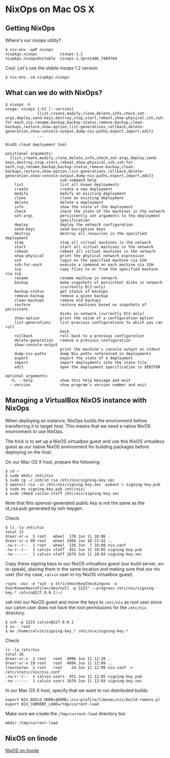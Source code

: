 # NixOps on Mac OS X

## Getting NixOps

Where's our nixops utility?

```
$ nix-env -qaP nixops
nixpkgs.nixops          nixops-1.2
nixpkgs.nixopsUnstable  nixops-1.3pre1486_7489764
```

Cool. Let's use the stable nixops 1.2 version.

```
$ nix-env -iA nixpkgs.nixops
```

## What can we do with NixOps?

```
$ nixops -h
usage: nixops [-h] [--version]
              {list,create,modify,clone,delete,info,check,set-args,deploy,send-keys,destroy,stop,start,reboot,show-physical,ssh,ssh-for-each,scp,rename,backup,backup-status,remove-backup,clean-backups,restore,show-option,list-generations,rollback,delete-generation,show-console-output,dump-nix-paths,export,import,edit}
              ...

NixOS cloud deployment tool

positional arguments:
  {list,create,modify,clone,delete,info,check,set-args,deploy,send-keys,destroy,stop,start,reboot,show-physical,ssh,ssh-for-each,scp,rename,backup,backup-status,remove-backup,clean-backups,restore,show-option,list-generations,rollback,delete-generation,show-console-output,dump-nix-paths,export,import,edit}
                        sub-command help
    list                list all known deployments
    create              create a new deployment
    modify              modify an existing deployment
    clone               clone an existing deployment
    delete              delete a deployment
    info                show the state of the deployment
    check               check the state of the machines in the network
    set-args            persistently set arguments to the deployment
                        specification
    deploy              deploy the network configuration
    send-keys           send encryption keys
    destroy             destroy all resources in the specified deployment
    stop                stop all virtual machines in the network
    start               start all virtual machines in the network
    reboot              reboot all virtual machines in the network
    show-physical       print the physical network expression
    ssh                 login on the specified machine via SSH
    ssh-for-each        execute a command on each machine via SSH
    scp                 copy files to or from the specified machine via scp
    rename              rename machine in network
    backup              make snapshots of persistent disks in network
                        (currently EC2-only)
    backup-status       get status of backups
    remove-backup       remove a given backup
    clean-backups       remove old backups
    restore             restore machines based on snapshots of persistent
                        disks in network (currently EC2-only)
    show-option         print the value of a configuration option
    list-generations    list previous configurations to which you can roll
                        back
    rollback            roll back to a previous configuration
    delete-generation   remove a previous configuration
    show-console-output
                        print the machine's console output on stdout
    dump-nix-paths      dump Nix paths referenced in deployments
    export              export the state of a deployment
    import              import deployments into the state file
    edit                open the deployment specification in $EDITOR

optional arguments:
  -h, --help            show this help message and exit
  --version             show program's version number and exit
```

## Managing a VirtualBox NixOS instance with NixOps

When deploying an instance, NixOps builds the environment before transferring it to target host.  This means that we need a native NixOS environment to use NixOps.

The trick is to set up a NixOS virtualbox guest and use this NixOS virtualbox guest as our native NixOS environment for building packages before deploying on the host.

On our Mac OS X host, prepare the following:

```
$ cd ~
$ sudo mkdir /etc/nix
$ sudo cp ~/.ssh/id_rsa /etc/nix/signing-key.sec
$ openssl rsa -in /etc/nix/signing-key.sec -pubout > signing-key.pub
$ sudo mv signing-key.pub /etc/nix/
$ sudo chmod calvin:staff /etc/nix/signing-key.sec
```

Note that this openssl-generated public key is not the same as the id_rsa.pub generated by ssh-keygen.

Check:

```
$ ls -la /etc/nix
total 12
drwxr-xr-x  5 root   wheel  170 Jun 11 18:06 .
drwxr-xr-x 99 root   wheel 3366 Jun 10 23:42 ..
-rw-r--r--  1 root   wheel  136 Jun  7 19:08 nix.conf
-rw-r--r--  1 calvin staff  451 Jun 11 18:05 signing-key.pub
-rw-------  1 calvin staff 1679 Jun 11 18:03 signing-key.sec
```

Copy these signing keys to our NixOS virtualbox guest (our build server, so-to-speak), placing them in the same location and making sure that our nix user (for my case, `calvin` user in my NixOS virtualbox guest)

```
rsync -avz -e "ssh -o StrictHostKeyChecking=no -o UserKnownHostsFile=/dev/null -p 2223" --progress /etc/nix/signing-key.* calvin@127.0.0.1:~/
```

ssh into our NixOS guest and move the keys to `/etc/nix` as root user since our calvin user does not have the root permissions for the `/etc/nix` directory.

```
$ ssh -p 2223 calvin@127.0.0.1
$ su - root
$ mv /home/calvin/signing-key.* /etc/nix/signing-key.*
```

Check:

```
ls -la /etc/nix
total 16
drwxr-xr-x  2 root   root  4096 Jun 11 12:20 .
drwxr-xr-x 19 root   root  4096 Jun 11 12:09 ..
lrwxrwxrwx  1 root   root    24 Jun 11 12:09 nix.conf -> /etc/static/nix/nix.conf
-rw-r--r--  1 calvin users  451 Jun 11 12:05 signing-key.pub
-rw-------  1 calvin users 1679 Jun 11 12:03 signing-key.sec
```

In our Mac OS X host, specify that we want to run distributed builds:

```
export NIX_BUILD_HOOK=$HOME/.nix-profile/libexec/nix/build-remote.pl
export NIX_CURRENT_LOAD=/tmp/current-load
```

Make sure we create the `/tmp/current-load` directory too.

```
mkdir /tmp/current-load
```

## NixOS on linode

[NixOS on linode](linode.md)
